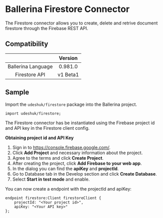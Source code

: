 # Ballerina Firestore Connector
The Firestore connector allows you to create, delete and retrive document firestore through the Firebase REST API.

## Compatibility
|                    |    Version     |  
|:------------------:|:--------------:|
| Ballerina Language |   0.981.0      |
| Firestore API      |   v1 Beta1     |

## Sample

Import the `udeshuk/firestore` package into the Ballerina project.

```ballerina
import udeshuk/firestore;
```
    
The Firestore connector has be instantiated using the Firebase project id and API key in the Firestore client config.

**Obtaining project id and API Key**

1. Sign in to https://console.firebase.google.com/.
2. Click **Add Project** and necessary information about the project.
3. Agree to the terms and click **Create Project**.
4. After creating the project, click **Add Firebase to your web app**.
5. In the dialog you can find the **apiKey** and **projectId**.
6. Go to Database tab in the Develop section and click **Create Database**.
6. Select **Start in test mode** and enable.


You can now create a endpoint with the projectId and apiKey:
```ballerina
endpoint firestore:Client firestoreClient {
    projectId: "<Your project id>",
    apiKey: "<Your API key>"
};
```